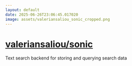 ```yaml
---
layout: default
date: 2025-06-26T23:06:45.017020
image: assets/valeriansaliou_sonic_cropped.png
---
```


# [valeriansaliou/sonic](https://github.com/valeriansaliou/sonic)

Text search backend for storing and querying search data
